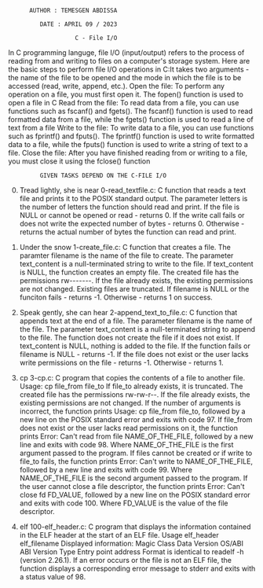        
          AUTHOR : TEMESGEN ABDISSA

             DATE : APRIL 09 / 2023

                       C - File I/O
   
In C programming languge, file I/O (input/output) refers to the process of reading from and writing to files on a computer's storage system. 
Here are the basic steps to perform file I/O operations in C:It takes two arguments - the name of the file to be opened and the mode in which the file is to be accessed (read, write, append, etc.). 
Open the file: To perform any operation on a file, you must first open it. The fopen() function is used to open a file in C
Read from the file: To read data from a file, you can use functions such as fscanf() and fgets(). 
The fscanf() function is used to read formatted data from a file, while the fgets() function is used to read a line of text from a file
Write to the file: To write data to a file, you can use functions such as fprintf() and fputs().
The fprintf() function is used to write formatted data to a file, while the fputs() function is used to write a string of text to a file.
Close the file: After you have finished reading from or writing to a file, you must close it using the fclose() function

             GIVEN TASKS DEPEND ON THE C-FILE I/O
0. Tread lightly, she is near
    0-read_textfile.c: C function that reads a text file and prints it to the POSIX standard output.
    The parameter letters is the number of letters the function should read and print.
    If the file is NULL or cannot be opened or read - returns 0.
    If the write call fails or does not write the expected number of bytes - returns 0.
    Otherwise - returns the actual number of bytes the function can read and print.

1. Under the snow
    1-create_file.c: C function that creates a file.
    The paramter filename is the name of the file to create.
    The parameter text_content is a null-terminated string to write to the file.
    If text_content is NULL, the function creates an empty file.
    The created file has the permissions rw-------.
    If the file already exists, the existing permissions are not changed.
    Existing files are truncated.
    If filename is NULL or the funciton fails - returns -1.
    Otherwise - returns 1 on success.

2. Speak gently, she can hear
    2-append_text_to_file.c: C function that appends text at the end of a file.
    The parameter filename is the name of the file.
    The parameter text_content is a null-terminated string to append to the file.
    The function does not create the file if it does not exist.
    If text_content is NULL, nothing is added to the file.
    If the function fails or filename is NULL - returns -1.
    If the file does not exist or the user lacks write permissions on the file - returns -1.
    Otherwise - returns 1.

3. cp
    3-cp.c: C program that copies the contents of a file to another file.
    Usage: cp file_from file_to
    If file_to already exists, it is truncated.
    The created file has the permissions rw-rw-r--.
    If the file already exists, the existing permissions are not changed.
    If the number of arguments is incorrect, the function prints Usage: cp file_from file_to, followed by a new line on the POSIX standard error and exits with code 97.
    If file_from does not exist or the user lacks read permissions on it, the function prints Error: Can't read from file NAME_OF_THE_FILE, followed by a new line and exits with code 98.
        Where NAME_OF_THE_FILE is the first argument passed to the program.
    If files cannot be created or if write to file_to fails, the function prints Error: Can't write to NAME_OF_THE_FILE, followed by a new line and exits with code 99.
        Where NAME_OF_THE_FILE is the second argument passed to the program.
    If the user cannot close a file descriptor, the function prints Error: Can't close fd FD_VALUE, followed by a new line on the POSIX standard error and exits with code 100.
        Where FD_VALUE is the value of the file descriptor.

4. elf
    100-elf_header.c: C program that displays the information contained in the ELF header at the start of an ELF file.
    Usage elf_header elf_filename
    Displayed information:
        Magic
        Class
        Data
        Version
        OS/ABI
        ABI Version
        Type
        Entry point address
    Format is identical to readelf -h (version 2.26.1).
    If an error occurs or the file is not an ELF file, the function displays a corresponding error message to stderr and exits with a status value of 98.
